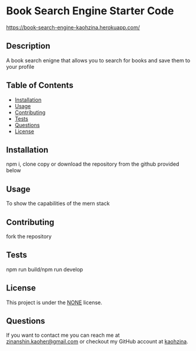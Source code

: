 # Book Search Engine Starter Code
https://book-search-engine-kaohzina.herokuapp.com/ 
## Description
A book search enigne that allows you to search for books and save them to your profile

## Table of Contents
* [Installation](#installation)
* [Usage](#usage)
* [Contributing](#contributing)
* [Tests](#tests)
* [Questions](#questions)
* [License](#license)   

## Installation
npm i, clone copy or download the repository from the github provided below

## Usage
To show the capabilities of the mern stack 

## Contributing
fork the repository 

## Tests
npm run build/npm run develop

## License
This project is under the [NONE](https://opensource.org/licenses/NONE) license.

## Questions
If you want to contact me you can reach me at zinanshin.kaoher@gmail.com or checkout my GitHub account at [kaohzina](https://github.com/kaohzina).

